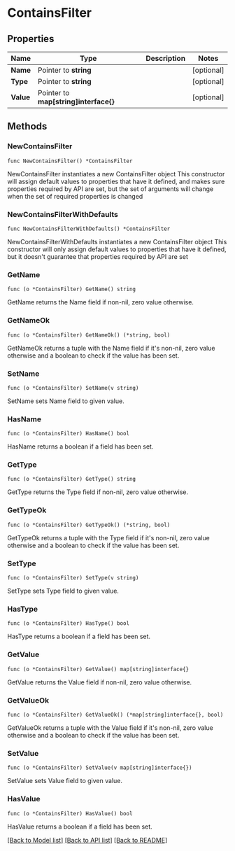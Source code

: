 # ContainsFilter

## Properties

Name | Type | Description | Notes
------------ | ------------- | ------------- | -------------
**Name** | Pointer to **string** |  | [optional] 
**Type** | Pointer to **string** |  | [optional] 
**Value** | Pointer to **map[string]interface{}** |  | [optional] 

## Methods

### NewContainsFilter

`func NewContainsFilter() *ContainsFilter`

NewContainsFilter instantiates a new ContainsFilter object
This constructor will assign default values to properties that have it defined,
and makes sure properties required by API are set, but the set of arguments
will change when the set of required properties is changed

### NewContainsFilterWithDefaults

`func NewContainsFilterWithDefaults() *ContainsFilter`

NewContainsFilterWithDefaults instantiates a new ContainsFilter object
This constructor will only assign default values to properties that have it defined,
but it doesn't guarantee that properties required by API are set

### GetName

`func (o *ContainsFilter) GetName() string`

GetName returns the Name field if non-nil, zero value otherwise.

### GetNameOk

`func (o *ContainsFilter) GetNameOk() (*string, bool)`

GetNameOk returns a tuple with the Name field if it's non-nil, zero value otherwise
and a boolean to check if the value has been set.

### SetName

`func (o *ContainsFilter) SetName(v string)`

SetName sets Name field to given value.

### HasName

`func (o *ContainsFilter) HasName() bool`

HasName returns a boolean if a field has been set.

### GetType

`func (o *ContainsFilter) GetType() string`

GetType returns the Type field if non-nil, zero value otherwise.

### GetTypeOk

`func (o *ContainsFilter) GetTypeOk() (*string, bool)`

GetTypeOk returns a tuple with the Type field if it's non-nil, zero value otherwise
and a boolean to check if the value has been set.

### SetType

`func (o *ContainsFilter) SetType(v string)`

SetType sets Type field to given value.

### HasType

`func (o *ContainsFilter) HasType() bool`

HasType returns a boolean if a field has been set.

### GetValue

`func (o *ContainsFilter) GetValue() map[string]interface{}`

GetValue returns the Value field if non-nil, zero value otherwise.

### GetValueOk

`func (o *ContainsFilter) GetValueOk() (*map[string]interface{}, bool)`

GetValueOk returns a tuple with the Value field if it's non-nil, zero value otherwise
and a boolean to check if the value has been set.

### SetValue

`func (o *ContainsFilter) SetValue(v map[string]interface{})`

SetValue sets Value field to given value.

### HasValue

`func (o *ContainsFilter) HasValue() bool`

HasValue returns a boolean if a field has been set.


[[Back to Model list]](../README.md#documentation-for-models) [[Back to API list]](../README.md#documentation-for-api-endpoints) [[Back to README]](../README.md)


